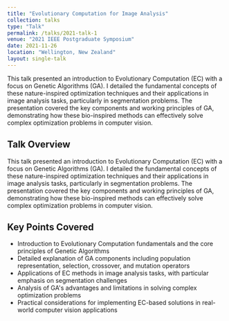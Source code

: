 ```yaml
---
title: "Evolutionary Computation for Image Analysis"
collection: talks
type: "Talk"
permalink: /talks/2021-talk-1
venue: "2021 IEEE Postgraduate Symposium"
date: 2021-11-26
location: "Wellington, New Zealand"
layout: single-talk
---
```


This talk presented an introduction to Evolutionary Computation (EC) with a focus on Genetic Algorithms (GA). I detailed the fundamental concepts of these nature-inspired optimization techniques and their applications in image analysis tasks, particularly in segmentation problems. The presentation covered the key components and working principles of GA, demonstrating how these bio-inspired methods can effectively solve complex optimization problems in computer vision.


## Talk Overview
This talk presented an introduction to Evolutionary Computation (EC) with a focus on Genetic Algorithms (GA). I detailed the fundamental concepts of these nature-inspired optimization techniques and their applications in image analysis tasks, particularly in segmentation problems. The presentation covered the key components and working principles of GA, demonstrating how these bio-inspired methods can effectively solve complex optimization problems in computer vision.

## Key Points Covered

- Introduction to Evolutionary Computation fundamentals and the core principles of Genetic Algorithms
- Detailed explanation of GA components including population representation, selection, crossover, and mutation operators
- Applications of EC methods in image analysis tasks, with particular emphasis on segmentation challenges
- Analysis of GA's advantages and limitations in solving complex optimization problems
- Practical considerations for implementing EC-based solutions in real-world computer vision applications
